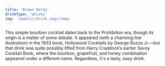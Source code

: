```yaml
---
title: 'Brown Derby'
drinkType: 'whisky'
img: '/public/drink_imgs/temp'
---
```

This simple bourbon cocktail dates back to the Prohibition era, though its origin is a matter of some debate. It appeared (with a charming line illustration) in the 1933 book, Hollywood Cocktails by George Buzza Jr.—but that drink was quite possibly lifted from Harry Craddock’s earlier Savoy Cocktail Book, where the bourbon, grapefruit, and honey combination appeared under a different name. Regardless, it's a tasty, easy drink.